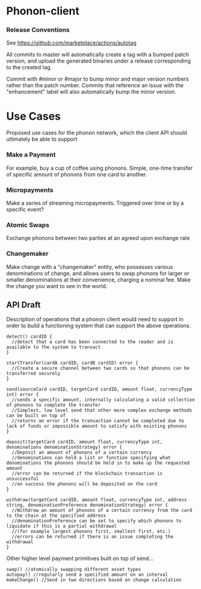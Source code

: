 # Phonon-client

### Release Conventions
See https://github.com/marketplace/actions/autotag

All commits to master will automatically create a tag with a bumped patch version, and upload the generated binaries under a release corresponding to the created tag.

Commit with #minor or #major to bump minor and major version numbers rather than the patch number. Commits that reference an issue with the "enhancement" label will also automatically bump the minor version.
# Use Cases
Proposed use cases for the phonon network, which the client API should ultimately be able to support

### Make a Payment
For example, buy a cup of coffee using phonons. Simple, one-time transfer of specific amount of phonons from one card to another.

### Micropayments
Make a series of streaming micropayments. Triggered over time or by a specific event?

### Atomic Swaps
Exchange phonons between two parties at an agreed upon exchange rate

### Changemaker
Make change with a "changemaker" entity, who possesses various denominations of change, and allows users to swap phonons
for larger or smaller denominations at their convenience, charging a nominal fee.
Make the change you want to see in the world.


## API Draft

Description of  operations that a phonon client would need to support in order to build a functioning system that can support the above operations.

```
detect() cardID {
  //detect that a card has been connected to the reader and is available to the system to transact
}
```

```
startTransfer(cardA cardID, cardB cardID) error {
  //Create a secure channel between two cards so that phonons can be transferred securely
}
```

```
send(sourceCard cardID, targetCard cardID, amount float, currencyType int) error {
  //sends a specific amount, internally calculating a valid collection of phonons to complete the transfer
  //Simplest, low level send that other more complex exchange methods can be built on top of
  //returns an error if the transaction cannot be completed due to lack of funds or impossible amount to satisfy with existing phonons
}
```

```
deposit(targetCard cardID, amount float, currencyType int, denominations denominationStrategy) error {
  //Deposit an amount of phonons of a certain currency
  //denominations can hold a list or function specifying what denominations the phonons should be held in to make up the requested amount
  //error can be returned if the blockchain transaction is unsuccessful
  //on success the phonons will be deposited on the card
}
```

```
withdraw(targetCard cardID, amount float, currencyType int, address string, denominationPreference denominationStrategy) error {
  //Withdraw an amount of phonons of a certain currency from the card to the chain at the specified address
  //denominationPreference can be set to specify which phonons to liquidate if this is a partial withdrawal
  //(for example largest phonons first, smallest first, etc.)
  //errors can be returned if there is an issue completing the withdrawal
}
```

Other higher level payment primitives built on top of send...
```
swap() //atomically swapping different asset types
autopay() //regularly send a specified amount on an interval
makeChange() //Send in two directions based on change calculation
```

